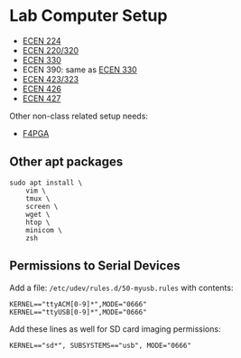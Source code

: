 # Lab Computer Setup

* [ECEN 224](ecen224.md)
* [ECEN 220/320](ecen320.md)
* [ECEN 330](ecen330.md)
* ECEN 390: same as [ECEN 330](ecen330.md)
* [ECEN 423/323](ecen423.md)
* [ECEN 426](ecen426.md)
* [ECEN 427](ecen427.md)

Other non-class related setup needs:
* [F4PGA](f4pga.md)

## Other apt packages
```
sudo apt install \
    vim \
    tmux \
    screen \
    wget \
    htop \
    minicom \
    zsh
```

## Permissions to Serial Devices

Add a file: `/etc/udev/rules.d/50-myusb.rules` with contents:
```
KERNEL=="ttyACM[0-9]*",MODE="0666"
KERNEL=="ttyUSB[0-9]*",MODE="0666"
```

Add these lines as well for SD card imaging permissions:
 ```
 KERNEL=="sd*", SUBSYSTEMS=="usb", MODE="0666"
 ```
